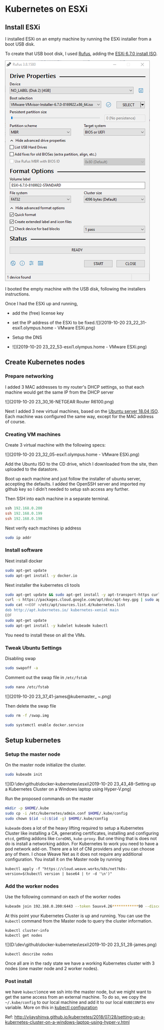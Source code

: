 # Kubernetes on ESXi

## Install ESXi

I installed ESXi on an empty machine by running the ESXi installer from a boot USB disk.

To create that USB boot disk, I used [Rufus]( https://rufus.ie/ ), adding the [ESXi 6.7.0 install ISO]( https://my.vmware.com/en/web/vmware/evalcenter?p=free-esxi6 ). 

![]( Rufus.png )

I booted the empty machine with the USB disk, following the installers instructions.

Once I had the ESXi up and running, 

- add the (free) license key
- set the IP address of the ESXi to be fixed.![](2019-10-20 23_22_31-esxi1.olympus.home - VMware ESXi.png)

- Setup the DNS

- ![](2019-10-20 23_22_53-esxi1.olympus.home - VMware ESXi.png)

## Create Kubernetes nodes

### Prepare networking

I added 3 MAC addresses to my router's DHCP settings, so that each machine would get the same IP from the DHCP server 

![](2019-10-20 23_30_16-NETGEAR Router R6100.png)

Next I added 3 new virtual machines, based on the [Ubuntu server 18.04 ISO]( http://releases.ubuntu.com/18.04/ ). Each machine was configured the same way, except for the MAC address of course. 

### Creating VM machines

Create 3 virtual machine with the following specs:

![](2019-10-20 23_32_05-esxi1.olympus.home - VMware ESXi.png)

Add the Ubuntu ISO to the CD drive, which I downloaded from the site, then uploaded to the datastore.

Boot up each machine and just follow the installer of ubuntu server, accepting the defaults. I added the OpenSSH server and imported my github key so I didn't needed to setup ssh access any further.

Then SSH into each machine in a separate terminal.

```powershell
ssh 192.168.0.200
ssh 192.168.0.199
ssh 192.168.0.198
```

Next verify each machines ip address

```bash
sudo ip addr
```

### Install software

Next install docker

```bash
sudo apt-get update
sudo apt-get install -y docker.io
```

Next installer the kubernetes cli tools

```bash
sudo apt-get update && sudo apt-get install -y apt-transport-https curl
curl -s https://packages.cloud.google.com/apt/doc/apt-key.gpg | sudo apt-key add -
sudo cat <<EOF >/etc/apt/sources.list.d/kubernetes.list
deb http://apt.kubernetes.io/ kubernetes-xenial main
EOF
sudo apt-get update
sudo apt-get install -y kubelet kubeadm kubectl
```

 You need to install these on all the VMs. 

###  Tweak Ubuntu Settings

Disabling swap

```bash
sudo swapoff -a
```

Comment out the swap file in `/etc/fstab`

```bash
sudo nano /etc/fstab
```

![](2019-10-20 23_37_41-james@kubemaster_ ~.png)

Then delete the swap file

```bash
sudo rm -f /swap.img
```



```bash
sudo systemctl enable docker.service
```

## Setup kubernetes

### Setup the master node

On the master node initialize the cluster.

```bash
sudo kubeadm init
```

![](D:\dev\github\docker-kubernetes\esxi\2019-10-20 23_43_48-Setting up a Kubernetes Cluster on a Windows laptop using Hyper-V.png)

Run the proposed commands on the master

```bash
mkdir -p $HOME/.kube
sudo cp -i /etc/kubernetes/admin.conf $HOME/.kube/config
sudo chown $(id -u):$(id -g) $HOME/.kube/config
```

`kubeadm` does a lot of the heavy lifting required to setup a Kubernetes Cluster like installing a CA, generating certificates, installing and configuring `etcd`, getting addons like `CoreDNS`, `kube-proxy`. But one thing that is does not do is install a networking addon. For Kubernetes to work you need to have a pod network add-on. There are a lot of CNI providers and you can choose any of them. I chose Weave Net as it does not require any additional configuration. You install it on the Master node by running

```
kubectl apply -f "https://cloud.weave.works/k8s/net?k8s-version=$(kubectl version | base64 | tr -d '\n')"
```

### Add the worker nodes

Use the following command on each of the worker nodes

```bash
kubeadm join 192.168.0.200:6443 --token 5auxv4.26************90 --discovery-token-ca-cert-hash sha256:01e5ef2c************************************************6a4ff89564
```

At this point your Kubernetes Cluster is up and running. You can use the `kubectl` command from the Master node to query the cluster information.

```
kubectl cluster-info
kubectl get nodes
```

![](D:\dev\github\docker-kubernetes\esxi\2019-10-20 23_51_28-james.png)

```
kubectl describe nodes
```

Once all are in the rady state we have a working Kubernetes cluster with 3 nodes (one master node and 2 worker nodes).

### Post install

we have `kubectl`once we ssh into the master node, but we might want to get the same access from an external machine. To do so, we copy the `~/.kube/config` to our local machine and add it to our local `KUBECONFIG` env variable.  More on this in [kubectl configuration](../kubectl/readme.md)

 

Ref:  http://vijayshinva.github.io/kubernetes/2018/07/28/setting-up-a-kubernetes-cluster-on-a-windows-laptop-using-hyper-v.html 